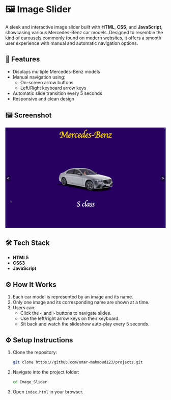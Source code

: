 # 🖼️ Image Slider

A sleek and interactive image slider built with **HTML**, **CSS**, and **JavaScript**, showcasing various Mercedes-Benz car models. Designed to resemble the kind of carousels commonly found on modern websites, it offers a smooth user experience with manual and automatic navigation options.

## 🚀 Features

- Displays multiple Mercedes-Benz models
- Manual navigation using:
  - On-screen arrow buttons
  - Left/Right keyboard arrow keys
- Automatic slide transition every 5 seconds
- Responsive and clean design

## 🖼️ Screenshot

![Image Slider Screenshot](/Vanilla_Javascript/image_slider/Image%20Slider%20Screenshot.png)

## 🛠️ Tech Stack

- **HTML5**
- **CSS3**
- **JavaScript**

## ⚙️ How It Works

1. Each car model is represented by an image and its name.
2. Only one image and its corresponding name are shown at a time.
3. Users can:
   - Click the `<` and `>` buttons to navigate slides.
   - Use the left/right arrow keys on their keyboard.
   - Sit back and watch the slideshow auto-play every 5 seconds.

## ⚙️ Setup Instructions

1. Clone the repository:

    ```bash
    git clone https://github.com/omar-mahmoud123/projects.git
    ```

2. Navigate into the project folder:

    ```bash
    cd Image_Slider
    ```

3. Open `index.html` in your browser.
